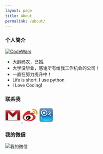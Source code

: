 ```yaml
---
layout: page
title: About
permalink: /about/
---
```


### 个人简介
<a target="__blank" href="">
<img src="" alt="CodeWars">
</a>

* 大龄码农，已婚.
* 大学没毕业，感谢所有给我工作机会的公司！
* 一直在努力提升中！
* Life is short, I use python.
* I Love Coding!

### 联系我

<p>
<a href="luoye0820@163.com"><img src="/images/gmail.png" alt="我的邮箱"></a>&nbsp;<a target="__blank" href="">
<img src="/images/sina.png" alt="新浪微博"></a>&nbsp;<a target="__blank" href=""><img src="/images/tencent.jpg" alt="腾讯微博"></a>&nbsp;</a>
<br/>
</p>

### 我的微信
<img src="" width="128px" height="128px" alt="我的微信" />
